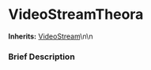 #  VideoStreamTheora  
**Inherits:** [VideoStream](class_videostream)\\n\\n
###  Brief Description  

